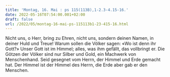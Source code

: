 ```yaml
---
title: 'Montag, 16. Mai : ps 115(113B),1-2.3-4.15-16.'
date: 2022-05-16T07:54:00.001+02:00
draft: false
url: /2022/05/montag-16-mai-ps-115113b1-23-415-16.html
---
```


Nicht uns, o Herr, bring zu Ehren, nicht uns, sondern deinen Namen, in deiner Huld und Treue! Warum sollen die Völker sagen: «Wo ist denn ihr Gott?» Unser Gott ist im Himmel; alles, was ihm gefällt, das vollbringt er. Die Götzen der Völker sind nur Silber und Gold, ein Machwerk von Menschenhand. Seid gesegnet vom Herrn, der Himmel und Erde gemacht hat. Der Himmel ist der Himmel des Herrn, die Erde aber gab er den Menschen.